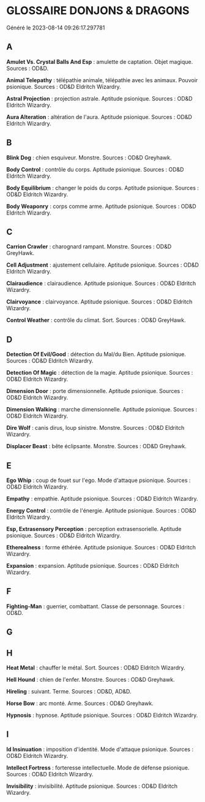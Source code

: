# GLOSSAIRE DONJONS & DRAGONS

Généré le 2023-08-14 09:26:17.297781

## A

**Amulet Vs. Crystal Balls And Esp** : amulette de captation. Objet magique. Sources : OD&D.

**Animal Telepathy** : télépathie animale, télépathie avec les animaux. Pouvoir psionique. Sources : OD&D Eldritch Wizardry.

**Astral Projection** : projection astrale. Aptitude psionique. Sources : OD&D Eldritch Wizardry.

**Aura Alteration** : altération de l'aura. Aptitude psionique. Sources : OD&D Eldritch Wizardry.

## B

**Blink Dog** : chien esquiveur. Monstre. Sources : OD&D Greyhawk.

**Body Control** : contrôle du corps. Aptitude psionique. Sources : OD&D Eldritch Wizardry.

**Body Equilibrium** : changer le poids du corps. Aptitude psionique. Sources : OD&D Eldritch Wizardry.

**Body Weaponry** : corps comme arme. Aptitude psionique. Sources : OD&D Eldritch Wizardry.

## C

**Carrion Crawler** : charognard rampant. Monstre. Sources : OD&D GreyHawk.

**Cell Adjustment** : ajustement cellulaire. Aptitude psionique. Sources : OD&D Eldritch Wizardry.

**Clairaudience** : clairaudience. Aptitude psionique. Sources : OD&D Eldritch Wizardry.

**Clairvoyance** : clairvoyance. Aptitude psionique. Sources : OD&D Eldritch Wizardry.

**Control Weather** : contrôle du climat. Sort. Sources : OD&D GreyHawk.

## D

**Detection Of Evil/Good** : détection du Mal/du Bien. Aptitude psionique. Sources : OD&D Eldritch Wizardry.

**Detection Of Magic** : détection de la magie. Aptitude psionique. Sources : OD&D Eldritch Wizardry.

**Dimension Door** : porte dimensionnelle. Aptitude psionique. Sources : OD&D Eldritch Wizardry.

**Dimension Walking** : marche dimensionnelle. Aptitude psionique. Sources : OD&D Eldritch Wizardry.

**Dire Wolf** : canis dirus, loup sinistre. Monstre. Sources : OD&D Eldritch Wizardry.

**Displacer Beast** : bête éclipsante. Monstre. Sources : OD&D Greyhawk.

## E

**Ego Whip** : coup de fouet sur l'ego. Mode d'attaque psionique. Sources : OD&D Eldritch Wizardry.

**Empathy** : empathie. Aptitude psionique. Sources : OD&D Eldritch Wizardry.

**Energy Control** : contrôle de l'énergie. Aptitude psionique. Sources : OD&D Eldritch Wizardry.

**Esp, Extrasensory Perception** : perception extrasensorielle. Aptitude psionique. Sources : OD&D Eldritch Wizardry.

**Etherealness** : forme éthérée. Aptitude psionique. Sources : OD&D Eldritch Wizardry.

**Expansion** : expansion. Aptitude psionique. Sources : OD&D Eldritch Wizardry.

## F

**Fighting-Man** : guerrier, combattant. Classe de personnage. Sources : OD&D.

## G

## H

**Heat Metal** : chauffer le métal. Sort. Sources : OD&D Eldritch Wizardry.

**Hell Hound** : chien de l'enfer. Monstre. Sources : OD&D Greyhawk.

**Hireling** : suivant. Terme. Sources : OD&D, AD&D.

**Horse Bow** : arc monté. Arme. Sources : OD&D Greyhawk.

**Hypnosis** : hypnose. Aptitude psionique. Sources : OD&D Eldritch Wizardry.

## I

**Id Insinuation** : imposition d'identité. Mode d'attaque psionique. Sources : OD&D Eldritch Wizardry.

**Intellect Fortress** : forteresse intellectuelle. Mode de défense psionique. Sources : OD&D Eldritch Wizardry.

**Invisibility** : invisibilité. Aptitude psionique. Sources : OD&D Eldritch Wizardry.

